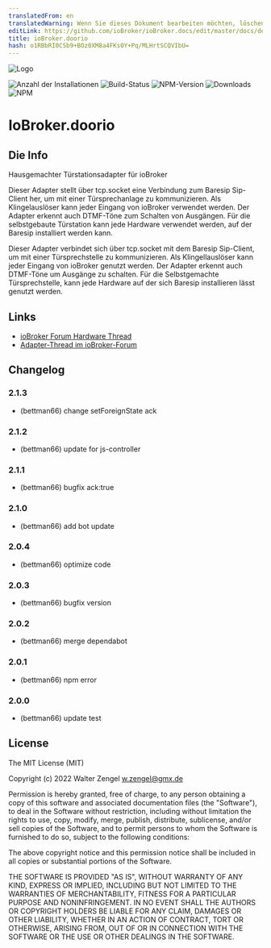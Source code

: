```yaml
---
translatedFrom: en
translatedWarning: Wenn Sie dieses Dokument bearbeiten möchten, löschen Sie bitte das Feld "translationsFrom". Andernfalls wird dieses Dokument automatisch erneut übersetzt
editLink: https://github.com/ioBroker/ioBroker.docs/edit/master/docs/de/adapterref/iobroker.doorio/README.md
title: ioBroker.doorio
hash: o1RBbRI0CSb9+BOz0XM8a4FKs0Y+Pq/MLHrtSCQVIbU=
---
```

![Logo](../../../en/adapterref/iobroker.doorio/admin/doorio.png)

![Anzahl der Installationen](http://iobroker.live/badges/doorio-stable.svg)
![Build-Status](https://travis-ci.org/Bettman66/ioBroker.doorio.svg?branch=master)
![NPM-Version](http://img.shields.io/npm/v/iobroker.doorio.svg)
![Downloads](https://img.shields.io/npm/dm/iobroker.doorio.svg)
![NPM](https://nodei.co/npm/iobroker.doorio.png?downloads=true)

# IoBroker.doorio
## Die Info
Hausgemachter Türstationsadapter für ioBroker

Dieser Adapter stellt über tcp.socket eine Verbindung zum Baresip Sip-Client her, um mit einer Türsprechanlage zu kommunizieren. Als Klingelauslöser kann jeder Eingang von ioBroker verwendet werden.
Der Adapter erkennt auch DTMF-Töne zum Schalten von Ausgängen. Für die selbstgebaute Türstation kann jede Hardware verwendet werden, auf der Baresip installiert werden kann.

Dieser Adapter verbindet sich über tcp.socket mit dem Baresip Sip-Client, um mit einer Türsprechstelle zu kommunizieren. Als Klingellauslöser kann jeder Eingang von ioBroker genutzt werden. Der Adapter erkennt auch DTMF-Töne um Ausgänge zu schalten. Für die Selbstgemachte Türsprechstelle, kann jede Hardware auf der sich Baresip installieren lässt genutzt werden.

## Links
* [ioBroker Forum Hardware Thread](https://forum.iobroker.net/topic/23413/ich-baue-eine-t%C3%BCrsprechstelle-ohne-cloud)
* [Adapter-Thread im ioBroker-Forum](https://forum.iobroker.net/topic/22746/test-adapter-doorio-v0-0-x)

## Changelog
### 2.1.3
* (bettman66) change setForeignState ack

### 2.1.2
* (bettman66) update for js-controller

### 2.1.1
* (bettman66) bugfix ack:true

### 2.1.0
* (bettman66) add bot update

### 2.0.4
* (bettman66) optimize code

### 2.0.3
* (bettman66) bugfix version

### 2.0.2
* (bettman66) merge dependabot

### 2.0.1
* (bettman66) npm error

### 2.0.0
* (bettman66) update test

## License
The MIT License (MIT)

Copyright (c) 2022 Walter Zengel <w.zengel@gmx.de>

Permission is hereby granted, free of charge, to any person obtaining a copy
of this software and associated documentation files (the "Software"), to deal
in the Software without restriction, including without limitation the rights
to use, copy, modify, merge, publish, distribute, sublicense, and/or sell
copies of the Software, and to permit persons to whom the Software is
furnished to do so, subject to the following conditions:

The above copyright notice and this permission notice shall be included in
all copies or substantial portions of the Software.

THE SOFTWARE IS PROVIDED "AS IS", WITHOUT WARRANTY OF ANY KIND, EXPRESS OR
IMPLIED, INCLUDING BUT NOT LIMITED TO THE WARRANTIES OF MERCHANTABILITY,
FITNESS FOR A PARTICULAR PURPOSE AND NONINFRINGEMENT. IN NO EVENT SHALL THE
AUTHORS OR COPYRIGHT HOLDERS BE LIABLE FOR ANY CLAIM, DAMAGES OR OTHER
LIABILITY, WHETHER IN AN ACTION OF CONTRACT, TORT OR OTHERWISE, ARISING FROM,
OUT OF OR IN CONNECTION WITH THE SOFTWARE OR THE USE OR OTHER DEALINGS IN
THE SOFTWARE.